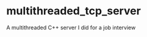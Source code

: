 multithreaded_tcp_server
========================

A multithreaded C++ server I did for a job interview

